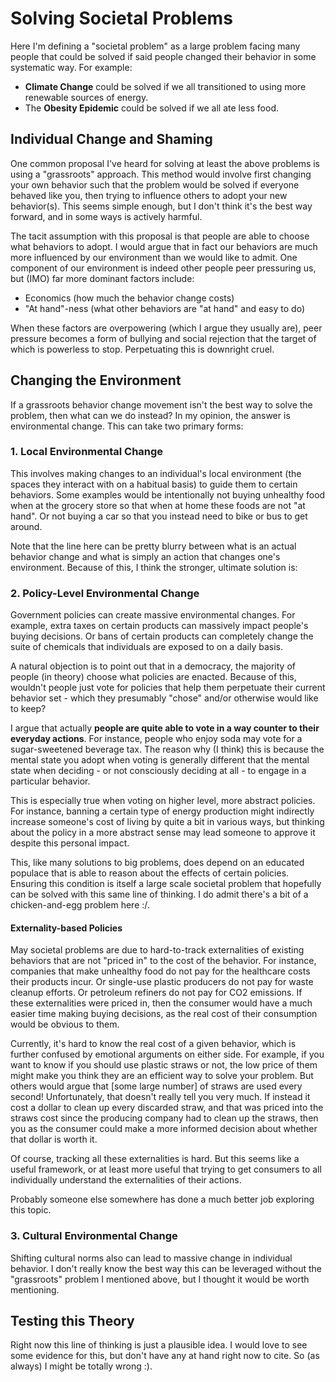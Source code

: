 # Solving Societal Problems

Here I'm defining a "societal problem" as a large problem facing many people
that could be solved if said people changed their behavior in some systematic
way. For example:

 - **Climate Change** could be solved if we all transitioned to using more
   renewable sources of energy.
 - The **Obesity Epidemic** could be solved if we all ate less food.

## Individual Change and Shaming

One common proposal I've heard for solving at least the above problems is using
a "grassroots" approach. This method would involve first changing your own
behavior such that the problem would be solved if everyone behaved like you,
then trying to influence others to adopt your new behavior(s). This seems
simple enough, but I don't think it's the best way forward, and in some ways is
actively harmful.

The tacit assumption with this proposal is that people are able to choose what
behaviors to adopt. I would argue that in fact our behaviors are much more
influenced by our environment than we would like to admit. One component of our
environment is indeed other people peer pressuring us, but (IMO) far more
dominant factors include:

 - Economics (how much the behavior change costs)
 - "At hand"-ness (what other behaviors are "at hand" and easy to do)

When these factors are overpowering (which I argue they usually are), peer
pressure becomes a form of bullying and social rejection that the target of
which is powerless to stop. Perpetuating this is downright cruel.

## Changing the Environment

If a grassroots behavior change movement isn't the best way to solve the
problem, then what can we do instead?  In my opinion, the answer is
environmental change. This can take two primary forms:

### 1. Local Environmental Change

This involves making changes to an individual's local environment (the spaces
they interact with on a habitual basis) to guide them to certain behaviors.
Some examples would be intentionally not buying unhealthy food when at the
grocery store so that when at home these foods are not "at hand". Or not buying
a car so that you instead need to bike or bus to get around.

Note that the line here can be pretty blurry between what is an actual behavior
change and what is simply an action that changes one's environment. Because of
this, I think the stronger, ultimate solution is:

### 2. Policy-Level Environmental Change

Government policies can create massive environmental changes. For example,
extra taxes on certain products can massively impact people's buying decisions.
Or bans of certain products can completely change the suite of chemicals that
individuals are exposed to on a daily basis.

A natural objection is to point out that in a democracy, the majority of people
(in theory) choose what policies are enacted. Because of this, wouldn't people
just vote for policies that help them perpetuate their current behavior set -
which they presumably "chose" and/or otherwise would like to keep?

I argue that actually **people are quite able to vote in a way counter to their
everyday actions**. For instance, people who enjoy soda may vote for a
sugar-sweetened beverage tax. The reason why (I think) this is because the
mental state you adopt when voting is generally different that the mental state
when deciding - or not consciously deciding at all - to engage in a particular
behavior.

This is especially true when voting on higher level, more abstract policies.
For instance, banning a certain type of energy production might indirectly
increase someone's cost of living by quite a bit in various ways, but thinking
about the policy in a more abstract sense may lead someone to approve it
despite this personal impact.

This, like many solutions to big problems, does depend on an educated populace
that is able to reason about the effects of certain policies. Ensuring this
condition is itself a large scale societal problem that hopefully can be solved
with this same line of thinking. I do admit there's a bit of a chicken-and-egg
problem here :/.

#### Externality-based Policies

May societal problems are due to hard-to-track externalities of existing
behaviors that are not "priced in" to the cost of the behavior. For instance,
companies that make unhealthy food do not pay for the healthcare costs their
products incur. Or single-use plastic producers do not pay for waste cleanup
efforts. Or petroleum refiners do not pay for CO2 emissions. If these
externalities were priced in, then the consumer would have a much easier time
making buying decisions, as the real cost of their consumption would be obvious
to them.

Currently, it's hard to know the real cost of a given behavior, which is
further confused by emotional arguments on either side. For example, if you
want to know if you should use plastic straws or not, the low price of them
might make you think they are an efficient way to solve your problem. But
others would argue that [some large number] of straws are used every second!
Unfortunately, that doesn't really tell you very much. If instead it cost a
dollar to clean up every discarded straw, and that was priced into the straws
cost since the producing company had to clean up the straws, then you as the
consumer could make a more informed decision about whether that dollar is worth
it.

Of course, tracking all these externalities is hard. But this seems like a
useful framework, or at least more useful that trying to get consumers to all
individually understand the externalities of their actions.

Probably someone else somewhere has done a much better job exploring this
topic.

### 3. Cultural Environmental Change

Shifting cultural norms also can lead to massive change in individual behavior.
I don't really know the best way this can be leveraged without the "grassroots"
problem I mentioned above, but I thought it would be worth mentioning.

## Testing this Theory

Right now this line of thinking is just a plausible idea.  I would love to see
some evidence for this, but don't have any at hand right now to cite.  So (as
always) I might be totally wrong :).
